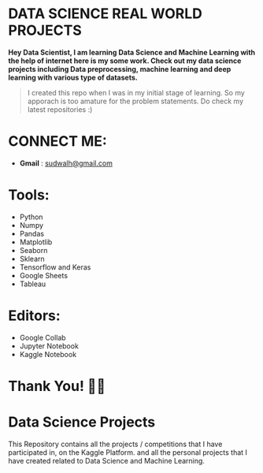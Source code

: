 # DATA SCIENCE REAL WORLD PROJECTS

**Hey Data Scientist, I am learning Data Science and Machine Learning with the help of internet here is my some work. Check out my data science projects including Data preprocessing, machine learning and deep learning with various type of datasets.**

> I created this repo when I was in my initial stage of learning. So my apporach is too amature for the problem statements. Do check my latest repositories :)

# CONNECT ME:

- **Gmail** : sudwalh@gmail.com

# Tools:

- Python
- Numpy
- Pandas
- Matplotlib
- Seaborn
- Sklearn
- Tensorflow and Keras
- Google Sheets
- Tableau

# Editors:

- Google Collab
- Jupyter Notebook
- Kaggle Notebook

# Thank You! 🚀👻

# Data Science Projects

This Repository contains all the projects / competitions that I have participated in, on the Kaggle Platform.
and all the personal projects that I have created related to Data Science and Machine Learning.
